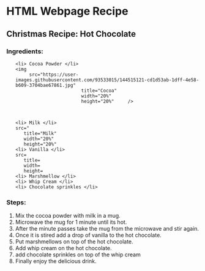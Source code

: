 <h1> HTML Webpage Recipe </h1>
<h2> Christmas Recipe: Hot Chocolate </h2>





<h3> Ingredients: </h3>

<ul>

    <li> Cocoa Powder </li>
    <img
         src="https://user-images.githubusercontent.com/93533015/144515121-cd1d53ab-1dff-4e58-b609-3704bae67861.jpg"
                            title="Cocoa"
                            width="20%"
                            height="20%"     />
                            
 

    <li> Milk </li>
    src="
       title="Milk"
       width="20%"
       height="20%"
    <li> Vanilla </li>
    src=
       title=
       width=
       height=
    <li> Marshmellow </li>
    <li> Whip Cream </li>
    <li> Chocolate sprinkles </li>
 </ul>
 
 
 <h3> Steps: </h3>
 
 <ol>
     <li> Mix the cocoa powder with milk in a mug. </li>
     <li> Microwave the mug for 1 minute until its hot. </li>
     <li> After the minute passes take the mug from the microwave and stir again. </li>
     <li> Once it is stired add a drop of vanilla to the hot chocolate. </li>
     <li> Put marshmellows on top of the hot chocolate. </li>
     <li> Add whip cream on the hot chocolate. </li>
     <li> add chocolate sprinkles on top of the whip cream </li>
     <li> Finally enjoy the delicious drink. </li>
      
